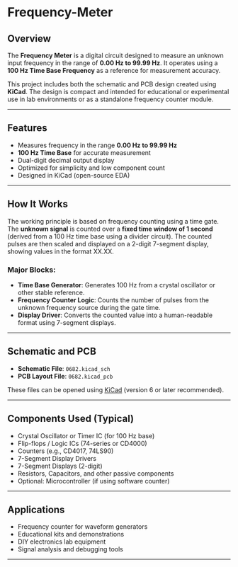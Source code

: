 # Frequency-Meter

## Overview

The **Frequency Meter** is a digital circuit designed to measure an unknown input frequency in the range of **0.00 Hz to 99.99 Hz**. It operates using a **100 Hz Time Base Frequency** as a reference for measurement accuracy.

This project includes both the schematic and PCB design created using **KiCad**. The design is compact and intended for educational or experimental use in lab environments or as a standalone frequency counter module.

---

## Features

- Measures frequency in the range **0.00 Hz to 99.99 Hz**
- **100 Hz Time Base** for accurate measurement
- Dual-digit decimal output display
- Optimized for simplicity and low component count
- Designed in KiCad (open-source EDA)

---

## How It Works

The working principle is based on frequency counting using a time gate. The **unknown signal** is counted over a **fixed time window of 1 second** (derived from a 100 Hz time base using a divider circuit). The counted pulses are then scaled and displayed on a 2-digit 7-segment display, showing values in the format XX.XX.

### Major Blocks:

- **Time Base Generator**: Generates 100 Hz from a crystal oscillator or other stable reference.
- **Frequency Counter Logic**: Counts the number of pulses from the unknown frequency source during the gate time.
- **Display Driver**: Converts the counted value into a human-readable format using 7-segment displays.

---

## Schematic and PCB

- **Schematic File**: `0682.kicad_sch`
- **PCB Layout File**: `0682.kicad_pcb`

These files can be opened using [KiCad](https://www.kicad.org/) (version 6 or later recommended).

---

## Components Used (Typical)

- Crystal Oscillator or Timer IC (for 100 Hz base)
- Flip-flops / Logic ICs (74-series or CD4000)
- Counters (e.g., CD4017, 74LS90)
- 7-Segment Display Drivers
- 7-Segment Displays (2-digit)
- Resistors, Capacitors, and other passive components
- Optional: Microcontroller (if using software counter)

---

## Applications

- Frequency counter for waveform generators
- Educational kits and demonstrations
- DIY electronics lab equipment
- Signal analysis and debugging tools

---
